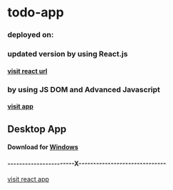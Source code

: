 # todo-app

### deployed on:
### updated version by using React.js
  #### [visit react url](https://ars-todoapp.surge.sh/)
  
### by using JS DOM and Advanced Javascript
  #### [visit app](https://mytodo-app.surge.sh/)


## Desktop App
  #### Download for [Windows](https://github.com/ARSSHEIKH/todo-app/raw/master/todo-app-js-v1.0.1/desktop-app/Download%20Desktop%20App/win/TodoApp-win32-ia32.rar)
    

#### -----------------------X------------------------------
[visit react app](http://ars-webprojects.surge.sh/)
